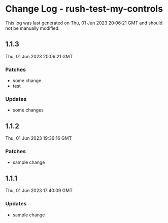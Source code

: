 # Change Log - rush-test-my-controls

This log was last generated on Thu, 01 Jun 2023 20:06:21 GMT and should not be manually modified.

## 1.1.3
Thu, 01 Jun 2023 20:06:21 GMT

### Patches

- some change
- test

### Updates

- some changes

## 1.1.2
Thu, 01 Jun 2023 19:36:16 GMT

### Patches

- sample change

## 1.1.1
Thu, 01 Jun 2023 17:40:09 GMT

### Updates

- sample change

